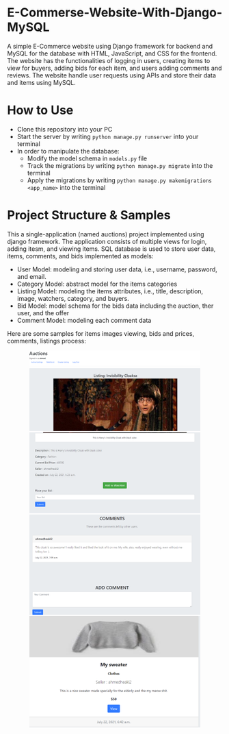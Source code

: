 # E-Commerse-Website-With-Django-MySQL
A simple E-Commerce website using Django framework for backend and MySQL for the database with HTML, JavaScript, and CSS for the frontend. The website has the functionalities of logging in users, creating items to view for buyers, adding bids for each item, and users adding comments and reviews. The website handle user requests using APIs and store their data and items using MySQL.

# How to Use 
* Clone this repository into your PC
* Start the server by writing ```python manage.py runserver``` into your terminal
* In order to manipulate the database:
    - Modify the model schema in `models.py` file
    - Track the migrations by writing ```python manage.py migrate``` into the terminal
    - Apply the migrations by writing ```python manage.py makemigrations <app_name>``` into the terminal

# Project Structure & Samples
This a single-application (named auctions) project implemented using django framework. The application consists of multiple views for login, adding itesm, and viewing items. SQL database is used to store user data, items, comments, and bids implemented as models:
  - User Model: modeling and storing user data, i.e., username, password, and email. 
  - Category Model: abstract model for the items categories
  - Listing Model: modeling the items attributes, i.e., title, description, image, watchers, category, and buyers.
  - Bid Model: model schema for the bids data including the auction, ther user, and the offer
  - Comment Model: modeling each comment data 

Here are some samples for items images viewing, bids and prices, comments, listings process:

<p align='center'>
    <img width=400 src="https://github.com/ahmedheakl/E-Commerse-Website-With-Django-MySQL/blob/main/imgs/auctions_preview_1.png">
    <img width=400 src="https://github.com/ahmedheakl/E-Commerse-Website-With-Django-MySQL/blob/main/imgs/auctions_preview_2.png">
    <img width=400 src="https://github.com/ahmedheakl/E-Commerse-Website-With-Django-MySQL/blob/main/imgs/auctions_preview_3.png">
    <img width=400 src="https://github.com/ahmedheakl/E-Commerse-Website-With-Django-MySQL/blob/main/imgs/auctions_preview_4.png">  
</p>
